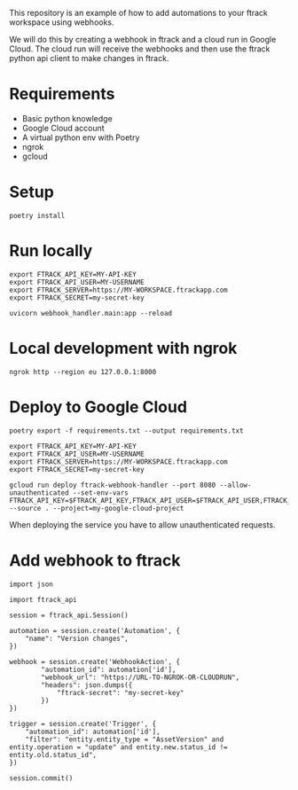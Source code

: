 This repository is an example of how to add automations to your ftrack workspace
using webhooks.

We will do this by creating a webhook in ftrack and a cloud run in Google Cloud.
The cloud run will receive the webhooks and then use the ftrack python api
client to make changes in ftrack.

# Requirements
* Basic python knowledge
* Google Cloud account
* A virtual python env with Poetry
* ngrok
* gcloud

# Setup

```
poetry install
```

# Run locally

```
export FTRACK_API_KEY=MY-API-KEY
export FTRACK_API_USER=MY-USERNAME
export FTRACK_SERVER=https://MY-WORKSPACE.ftrackapp.com
export FTRACK_SECRET=my-secret-key

uvicorn webhook_handler.main:app --reload
```

# Local development with ngrok

```
ngrok http --region eu 127.0.0.1:8000
```

# Deploy to Google Cloud

```
poetry export -f requirements.txt --output requirements.txt

export FTRACK_API_KEY=MY-API-KEY
export FTRACK_API_USER=MY-USERNAME
export FTRACK_SERVER=https://MY-WORKSPACE.ftrackapp.com
export FTRACK_SECRET=my-secret-key

gcloud run deploy ftrack-webhook-handler --port 8080 --allow-unauthenticated --set-env-vars FTRACK_API_KEY=$FTRACK_API_KEY,FTRACK_API_USER=$FTRACK_API_USER,FTRACK_SERVER=$FTRACK_SERVER,FTRACK_SECRET=$FTRACK_SECRET --source . --project=my-google-cloud-project
```

When deploying the service you have to allow unauthenticated requests.

# Add webhook to ftrack

```
import json

import ftrack_api

session = ftrack_api.Session()

automation = session.create('Automation', {
    "name": "Version changes",
})

webhook = session.create('WebhookAction', {
        "automation_id": automation['id'],
        "webhook_url": "https://URL-TO-NGROK-OR-CLOUDRUN",
        "headers": json.dumps({
            "ftrack-secret": "my-secret-key"
        })
})

trigger = session.create('Trigger', {
    "automation_id": automation['id'],
    "filter": "entity.entity_type = "AssetVersion" and entity.operation = "update" and entity.new.status_id != entity.old.status_id",
})

session.commit()
```
